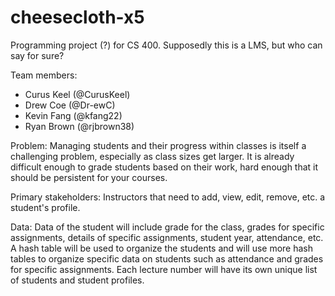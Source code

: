 # cheesecloth-x5
Programming project (?) for CS 400. Supposedly this is a LMS, but who can say for sure?

Team members:
* Curus Keel (@CurusKeel)
* Drew Coe (@Dr-ewC)
* Kevin Fang (@kfang22)
* Ryan Brown (@rjbrown38)

Problem: Managing students and their progress within classes is itself a challenging problem, especially as class sizes get larger. It is already difficult enough to grade students based on their work, hard enough that it should be persistent for your courses.

Primary stakeholders: Instructors that need to add, view, edit, remove, etc. a student's profile.

Data: Data of the student will include grade for the class, grades for specific assignments, details of specific assignments, student year, attendance, etc. A hash table will be used to organize the students and will use more hash tables to organize specific data on students such as attendance and grades for specific assignments. Each lecture number will have its own unique list of students and student profiles.
